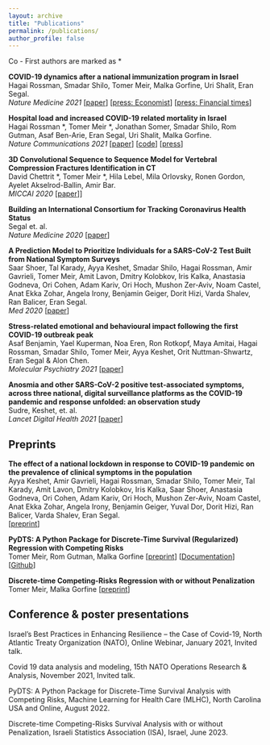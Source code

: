 ```yaml
---
layout: archive
title: "Publications"
permalink: /publications/
author_profile: false
---
```


Co - First authors are marked as *

**COVID-19 dynamics after a national immunization program in Israel**\
Hagai Rossman, Smadar Shilo, Tomer Meir, Malka Gorfine, Uri Shalit, Eran Segal.\
_Nature Medicine 2021_ [[paper](https://www.nature.com/articles/s41591-021-01337-2)] 
[[press: Economist](https://www.economist.com/briefing/2021/02/13/when-covid-19-vaccines-meet-the-new-variants-of-the-virus)] 
[[press: Financial times](https://www.ft.com/content/0cdc8563-1e6d-4089-bedb-b0f675c0d683)]

**Hospital load and increased COVID-19 related mortality in Israel**\
Hagai Rossman *, Tomer Meir *, Jonathan Somer, Smadar Shilo, Rom Gutman, Asaf Ben-Arie, Eran Segal, Uri Shalit, Malka Gorfine.\
_Nature Communications 2021_ [[paper](https://www.nature.com/articles/s41467-021-22214-z)] [[code](https://github.com/tomer1812/covid19-israel-multi-state-hospitalization-model)] [[press](https://www.vox.com/2021/1/13/22224445/covid-19-deaths-in-us-hospital-beds-icu)]

**3D Convolutional Sequence to Sequence Model for Vertebral Compression Fractures Identification in CT**\
David Chettrit *, Tomer Meir *, Hila Lebel, Mila Orlovsky, Ronen Gordon, Ayelet Akselrod-Ballin, Amir Bar.\
_MICCAI 2020_ [[paper](https://www.springerprofessional.de/en/3d-convolutional-sequence-to-sequence-model-for-vertebral-compre/18443596)]]

**Building an International Consortium for Tracking Coronavirus Health Status**\
Segal et. al.\
_Nature Medicine 2020_ [[paper](https://www.nature.com/articles/s41591-020-0929-x)]

**A Prediction Model to Prioritize Individuals for a SARS-CoV-2 Test Built from National Symptom Surveys**\
Saar Shoer, Tal Karady, Ayya Keshet, Smadar Shilo, Hagai Rossman, Amir Gavrieli, Tomer Meir, Amit Lavon, Dmitry Kolobkov, Iris Kalka, Anastasia Godneva, Ori Cohen, Adam Kariv, Ori Hoch, Mushon Zer-Aviv, Noam Castel, Anat Ekka Zohar, Angela Irony, Benjamin Geiger, Dorit Hizi, Varda Shalev, Ran Balicer, Eran Segal.\
_Med 2020_ [[paper](https://www.sciencedirect.com/science/article/pii/S2666634020300192)]

**Stress-related emotional and behavioural impact following the first COVID-19 outbreak peak**\
Asaf Benjamin, Yael Kuperman, Noa Eren, Ron Rotkopf, Maya Amitai, Hagai Rossman, Smadar Shilo, Tomer Meir, Ayya Keshet, Orit Nuttman-Shwartz, Eran Segal & Alon Chen. \
_Molecular Psychiatry 2021_ [[paper](https://www.nature.com/articles/s41380-021-01219-6)]

**Anosmia and other SARS-CoV-2 positive test-associated symptoms, across three national, digital surveillance platforms as the COVID-19 pandemic and response unfolded: an observation study**\
Sudre, Keshet, et. al.\
_Lancet Digital Health 2021_ [[paper](https://www.sciencedirect.com/science/article/pii/S2589750021001151)]

## Preprints

**The effect of a national lockdown in response to COVID-19 pandemic on the prevalence of clinical symptoms in the population**\
Ayya Keshet, Amir Gavrieli, Hagai Rossman, Smadar Shilo, Tomer Meir, Tal Karady, Amit Lavon, Dmitry Kolobkov, Iris Kalka, Saar Shoer, Anastasia Godneva, Ori Cohen, Adam Kariv, Ori Hoch, Mushon Zer-Aviv, Noam Castel, Anat Ekka Zohar, Angela Irony, Benjamin Geiger, Yuval Dor, Dorit Hizi, Ran Balicer, Varda Shalev, Eran Segal.\
[[preprint](https://www.medrxiv.org/content/10.1101/2020.04.27.20076000v2)]

**PyDTS: A Python Package for Discrete-Time Survival (Regularized) Regression with Competing Risks**\
Tomer Meir, Rom Gutman, Malka Gorfine
[[preprint](https://arxiv.org/abs/2204.05731)]
[[Documentation](https://tomer1812.github.io/pydts)]
[[Github](https://github.com/tomer1812/pydts)]

**Discrete-time Competing-Risks Regression with or without Penalization**\
Tomer Meir, Malka Gorfine
[[preprint](https://arxiv.org/abs/2303.01186)]


## Conference & poster presentations

Israel’s Best Practices in Enhancing Resilience – the Case of Covid-19, North Atlantic Treaty Organization (NATO), Online Webinar, January 2021, Invited talk. 

Covid 19 data analysis and modeling, 15th NATO Operations Research & Analysis, November 2021, Invited talk.

PyDTS: A Python Package for Discrete-Time Survival Analysis with Competing Risks, Machine Learning for Health Care (MLHC), North Carolina USA and Online, August 2022.

Discrete-time Competing-Risks Survival Analysis with or without Penalization, Israeli Statistics Association (ISA), Israel, June 2023.



